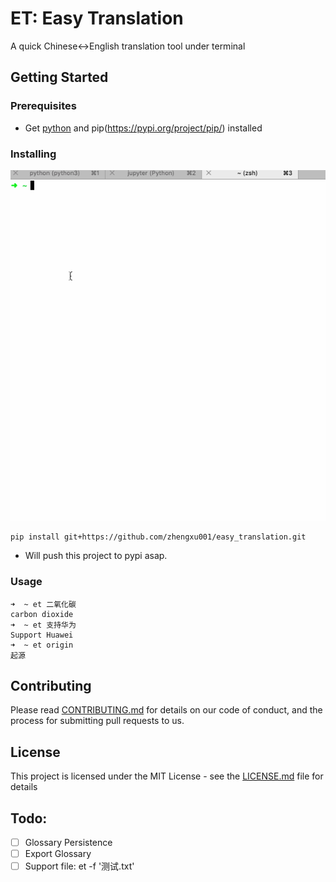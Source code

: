 # ET: Easy Translation

A quick Chinese<->English translation tool under terminal

## Getting Started

### Prerequisites
+ Get [python](https://www.python.org/) and pip(https://pypi.org/project/pip/) installed

### Installing

![usage](assets/test-et.gif)

```
pip install git+https://github.com/zhengxu001/easy_translation.git
```

+ Will push this project to pypi asap.

### Usage
```
➜  ~ et 二氧化碳
carbon dioxide
➜  ~ et 支持华为
Support Huawei
➜  ~ et origin
起源
```


## Contributing

Please read [CONTRIBUTING.md](https://gist.github.com/PurpleBooth/b24679402957c63ec426) for details on our code of conduct, and the process for submitting pull requests to us.


## License

This project is licensed under the MIT License - see the [LICENSE.md](LICENSE.md) file for details

## Todo:
- [ ] Glossary Persistence
- [ ] Export Glossary
- [ ] Support file: et -f '测试.txt'